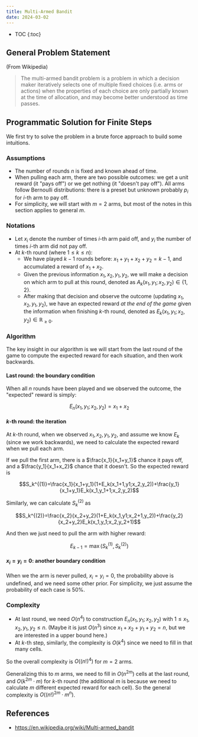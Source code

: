 ```yaml
---
title: Multi-Armed Bandit
date: 2024-03-02
---
```


* TOC
{:toc}

## General Problem Statement

(From Wikipedia)

> The multi-armed bandit problem is a problem in which a decision maker iteratively selects one of multiple fixed
> choices (i.e. arms or actions) when the properties of each choice are only partially known at the time of allocation,
> and may become better understood as time passes.

## Programmatic Solution for Finite Steps

We first try to solve the problem in a brute force approach to build some intuitions.

### Assumptions

* The number of rounds $n$ is fixed and known ahead of time.
* When pulling each arm, there are two possible outcomes: we get a unit reward (it "pays off") or we get nothing (it
  "doesn't pay off"). All arms follow Bernoulli distributions: there is a preset but unknown probably $p_i$ for $i$-th
  arm to pay off.
* For simplicity, we will start with $m=2$ arms, but most of the notes in this section applies to general $m$.

### Notations

* Let $x_i$ denote the number of times $i$-th arm paid off, and $y_i$ the number of times $i$-th arm did not pay off. 
* At $k$-th round (where $1 \leq k \leq n$):
  * We have played $k-1$ rounds before: $x_1 + y_1 + x_2 + y_2 = k-1$, and accumulated a reward of $x_1+x_2$.
  * Given the previous information $x_1, x_2, y_1, y_2$, we will make a decision on which arm to pull at this round,
    denoted as $A_k(x_1, y_1; x_2, y_2)\in\{1,2\}$.
  * After making that decision and observe the outcome (updating $x_1, x_2, y_1, y_2$), we have an expected reward 
    _at the end of the game_ given the information when finishing $k$-th round, denoted as 
    $E_k(x_1, y_1; x_2, y_2)\in\mathbb{R}_{\ge0}$.

### Algorithm

The key insight in our algorithm is we will start from the last round of the game to compute the expected reward for
each situation, and then work backwards.

#### Last round: the boundary condition

When all $n$ rounds have been played and we observed the outcome, the "expected" reward is simply:

$$E_n(x_1, y_1; x_2, y_2) = x_1 + x_2$$

#### $k$-th round: the iteration

At $k$-th round, when we observed $x_1, x_2, y_1, y_2$, and assume we know $E_k$ (since we work backwards), we need to
calculate the expected reward when we pull each arm.

If we pull the first arm, there is a $\frac{x_1}{x_1+y_1}$ chance it pays off, and a $\frac{y_1}{x_1+x_2}$ chance that
it doesn't. So the expected reward is

$$S_k^{(1)}=\frac{x_1}{x_1+y_1}(1+E_k(x_1+1,y1;x_2,y_2))+\frac{y_1}{x_1+y_1}E_k(x_1,y_1+1;x_2,y_2)$$

Similarly, we can calculate $S_k^{(2)}$ as

$$S_k^{(2)}=\frac{x_2}{x_2+y_2}(1+E_k(x_1,y1;x_2+1,y_2))+\frac{y_2}{x_2+y_2}E_k(x_1,y_1;x_2,y_2+1)$$

And then we just need to pull the arm with higher reward:

$$E_{k-1}=\max(S_k^{(1)},S_k^{(2)})$$

#### $x_i=y_i=0$: another boundary condition

When we the arm is never pulled, $x_i=y_i=0$, the probability above is undefined, and we need some other prior.
For simplicity, we just assume the probability of each case is 50%.

### Complexity

* At last round, we need $O(n^4)$ to construction $E_n(x_1, y_1; x_2, y_2)$ with $1 \leq x_1,x_2,y_1,y_2 \leq n$. (Maybe
  it is just $O(n^3)$ since $x_1+x_2+y_1+y_2=n$, but we are interested in a upper bound here.)
* At $k$-th step, similarly, the complexity is $O(k^4)$ since we need to fill in that many cells.

So the overall complexity is $O((n!)^4)$ for $m=2$ arms.

Generalizing this to $m$ arms, we need to fill in $O(n^{2m})$ cells at the last round, and $O(k^{2m}\cdot m)$ for $k$-th
round (the additional $m$ is because we need to calculate $m$ different expected reward for each cell). So the general
complexity is $O((n!)^{2m}\cdot m^n)$.

## References

* <https://en.wikipedia.org/wiki/Multi-armed_bandit>